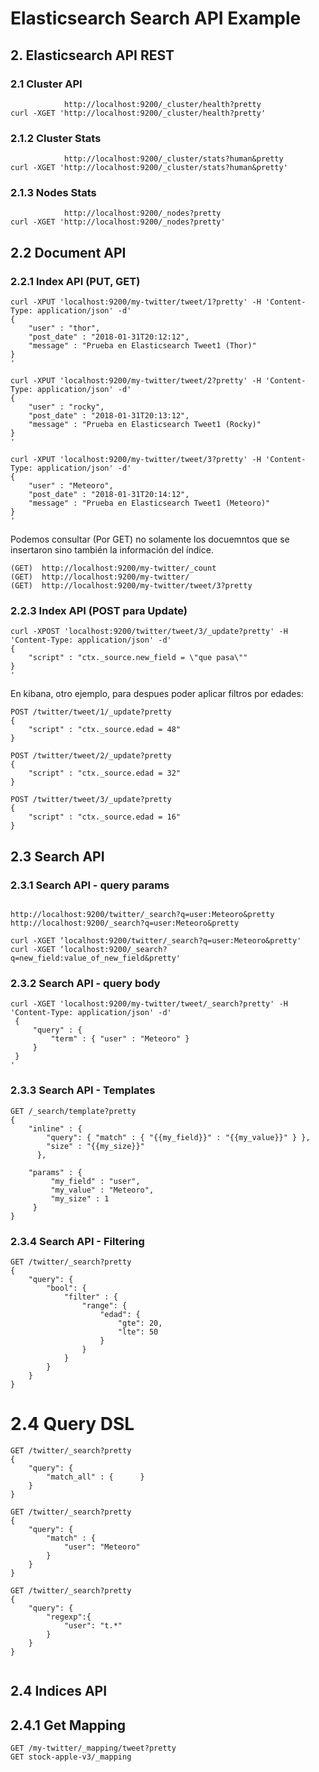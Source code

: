 # Elasticsearch Search API Example



## 2. Elasticsearch API REST
### 2.1 Cluster API

```
            http://localhost:9200/_cluster/health?pretty
curl -XGET 'http://localhost:9200/_cluster/health?pretty'

```

### 2.1.2 Cluster Stats

```
            http://localhost:9200/_cluster/stats?human&pretty
curl -XGET 'http://localhost:9200/_cluster/stats?human&pretty'
```

### 2.1.3 Nodes Stats

```
            http://localhost:9200/_nodes?pretty
curl -XGET 'http://localhost:9200/_nodes?pretty'
```

## 2.2 Document API

### 2.2.1 Index API (PUT, GET)

```
curl -XPUT 'localhost:9200/my-twitter/tweet/1?pretty' -H 'Content-Type: application/json' -d'
{
    "user" : "thor",
    "post_date" : "2018-01-31T20:12:12",
    "message" : "Prueba en Elasticsearch Tweet1 (Thor)"
}
'

curl -XPUT 'localhost:9200/my-twitter/tweet/2?pretty' -H 'Content-Type: application/json' -d'
{
    "user" : "rocky",
    "post_date" : "2018-01-31T20:13:12",
    "message" : "Prueba en Elasticsearch Tweet1 (Rocky)"
}
'

curl -XPUT 'localhost:9200/my-twitter/tweet/3?pretty' -H 'Content-Type: application/json' -d'
{
    "user" : "Meteoro",
    "post_date" : "2018-01-31T20:14:12",
    "message" : "Prueba en Elasticsearch Tweet1 (Meteoro)"
}
'
```

Podemos consultar (Por GET) no solamente los docuemntos que se insertaron sino también la información del índice. 

```
(GET)  http://localhost:9200/my-twitter/_count   
(GET)  http://localhost:9200/my-twitter/
(GET)  http://localhost:9200/my-twitter/tweet/3?pretty 
```

### 2.2.3 Index API (POST para Update)

```
curl -XPOST 'localhost:9200/twitter/tweet/3/_update?pretty' -H 'Content-Type: application/json' -d'
{
    "script" : "ctx._source.new_field = \"que pasa\""   
}
'
```

En kibana, otro ejemplo, para despues poder aplicar filtros por edades:

```
POST /twitter/tweet/1/_update?pretty
{
    "script" : "ctx._source.edad = 48" 
}

POST /twitter/tweet/2/_update?pretty
{
    "script" : "ctx._source.edad = 32" 
}

POST /twitter/tweet/3/_update?pretty
{
    "script" : "ctx._source.edad = 16" 
}
```

## 2.3 Search API

### 2.3.1 Search API - query params

```

http://localhost:9200/twitter/_search?q=user:Meteoro&pretty
http://localhost:9200/_search?q=user:Meteoro&pretty

curl -XGET ‘localhost:9200/twitter/_search?q=user:Meteoro&pretty'
curl -XGET ‘localhost:9200/_search?q=new_field:value_of_new_field&pretty'
```

### 2.3.2 Search API - query body

```
curl -XGET 'localhost:9200/my-twitter/tweet/_search?pretty' -H 'Content-Type: application/json' -d'
 {
     "query" : {
         "term" : { "user" : "Meteoro" }
     }
 }
'
```

### 2.3.3 Search API - Templates

```
GET /_search/template?pretty
{
    "inline" : {
        "query": { "match" : { "{{my_field}}" : "{{my_value}}" } },
        "size" : "{{my_size}}"
      },
      
    "params" : {
         "my_field" : "user",
         "my_value" : "Meteoro",
         "my_size" : 1
     } 
}

```

### 2.3.4 Search API - Filtering

```
GET /twitter/_search?pretty
{
    "query": {
        "bool": {
            "filter" : {
                "range": {
                    "edad": {
                        "gte": 20,
                        "lte": 50
                    }
                } 
            }
        }
    }
}
```


# 2.4 Query DSL


```
GET /twitter/_search?pretty
{
    "query": {
        "match_all" : {      }
    }
}

GET /twitter/_search?pretty
{
    "query": {
        "match" : {
            "user": "Meteoro"
        }
    }
}

GET /twitter/_search?pretty
{
    "query": {
        "regexp":{
            "user": "t.*"
        }
    }
}


```

## 2.4 Indices API


## 2.4.1 Get Mapping

```
GET /my-twitter/_mapping/tweet?pretty
GET stock-apple-v3/_mapping 

```






